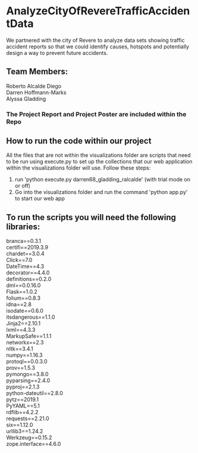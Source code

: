 # AnalyzeCityOfRevereTrafficAccidentData

We partnered with the city of Revere to analyze data sets showing traffic accident reports so that we could identify causes, hotspots and potentially design a way to prevent future accidents.

## Team Members:

Roberto Alcalde Diego<br/>
Darren Hoffmann-Marks<br/> 
Alyssa Gladding<br/>

### The Project Report and Project Poster are included within the Repo

## How to run the code within our project

All the files that are not within the visualizations folder are scripts that need to be run using execute.py to set up the collections that our web application within the visualizations folder will use. Follow these steps:

1) run 'python execute.py darren68_gladding_ralcalde' (with trial mode on or off)
2) Go into the visualizations folder and run the command 'python app.py' to start our web app



## To run the scripts you will need the following libraries:
branca==0.3.1 <br/>
certifi==2019.3.9<br/>
chardet==3.0.4<br/>
Click==7.0<br/>
DateTime==4.3<br/>
decorator==4.4.0<br/>
definitions==0.2.0<br/>
dml==0.0.16.0<br/>
Flask==1.0.2<br/>
folium==0.8.3<br/>
idna==2.8<br/>
isodate==0.6.0<br/>
itsdangerous==1.1.0<br/>
Jinja2==2.10.1<br/>
lxml==4.3.3<br/>
MarkupSafe==1.1.1<br/>
networkx==2.3<br/>
nltk==3.4.1<br/>
numpy==1.16.3<br/>
protoql==0.0.3.0<br/>
prov==1.5.3<br/>
pymongo==3.8.0<br/>
pyparsing==2.4.0<br/>
pyproj==2.1.3<br/>
python-dateutil==2.8.0<br/>
pytz==2019.1<br/>
PyYAML==5.1<br/>
rdflib==4.2.2<br/>
requests==2.21.0<br/>
six==1.12.0<br/>
urllib3==1.24.2<br/>
Werkzeug==0.15.2<br/>
zope.interface==4.6.0<br/>


